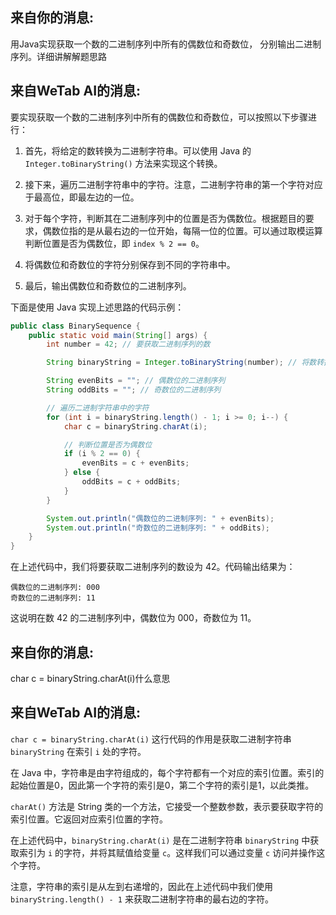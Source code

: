 ## 来自你的消息:
用Java实现获取一个数的二进制序列中所有的偶数位和奇数位， 分别输出二进制序列。详细讲解解题思路

## 来自WeTab AI的消息:
要实现获取一个数的二进制序列中所有的偶数位和奇数位，可以按照以下步骤进行：

1. 首先，将给定的数转换为二进制字符串。可以使用 Java 的 `Integer.toBinaryString()` 方法来实现这个转换。

2. 接下来，遍历二进制字符串中的字符。注意，二进制字符串的第一个字符对应于最高位，即最左边的一位。

3. 对于每个字符，判断其在二进制序列中的位置是否为偶数位。根据题目的要求，偶数位指的是从最右边的一位开始，每隔一位的位置。可以通过取模运算判断位置是否为偶数位，即 `index % 2 == 0`。

4. 将偶数位和奇数位的字符分别保存到不同的字符串中。

5. 最后，输出偶数位和奇数位的二进制序列。

下面是使用 Java 实现上述思路的代码示例：

```java
public class BinarySequence {
    public static void main(String[] args) {
        int number = 42; // 要获取二进制序列的数

        String binaryString = Integer.toBinaryString(number); // 将数转换为二进制字符串

        String evenBits = ""; // 偶数位的二进制序列
        String oddBits = ""; // 奇数位的二进制序列

        // 遍历二进制字符串中的字符
        for (int i = binaryString.length() - 1; i >= 0; i--) {
            char c = binaryString.charAt(i);

            // 判断位置是否为偶数位
            if (i % 2 == 0) {
                evenBits = c + evenBits;
            } else {
                oddBits = c + oddBits;
            }
        }

        System.out.println("偶数位的二进制序列: " + evenBits);
        System.out.println("奇数位的二进制序列: " + oddBits);
    }
}
```

在上述代码中，我们将要获取二进制序列的数设为 42。代码输出结果为：

```
偶数位的二进制序列: 000
奇数位的二进制序列: 11
```

这说明在数 42 的二进制序列中，偶数位为 000，奇数位为 11。

## 来自你的消息:
char c = binaryString.charAt(i)什么意思

## 来自WeTab AI的消息:
`char c = binaryString.charAt(i)` 这行代码的作用是获取二进制字符串 `binaryString` 在索引 `i` 处的字符。

在 Java 中，字符串是由字符组成的，每个字符都有一个对应的索引位置。索引的起始位置是0，因此第一个字符的索引是0，第二个字符的索引是1，以此类推。

`charAt()` 方法是 String 类的一个方法，它接受一个整数参数，表示要获取字符的索引位置。它返回对应索引位置的字符。

在上述代码中，`binaryString.charAt(i)` 是在二进制字符串 `binaryString` 中获取索引为 `i` 的字符，并将其赋值给变量 `c`。这样我们可以通过变量 `c` 访问并操作这个字符。

注意，字符串的索引是从左到右递增的，因此在上述代码中我们使用 `binaryString.length() - 1` 来获取二进制字符串的最右边的字符。

